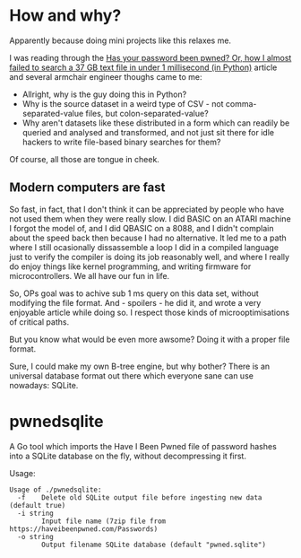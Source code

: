 # How and why?

Apparently because doing mini projects like this relaxes me. 

I was reading through the [Has your password been pwned? Or, how I almost failed to search a 37 GB text file in under 1 millisecond (in Python)](https://death.andgravity.com/pwned) article and several armchair engineer thoughs came to me:

* Allright, why is the guy doing this in Python?
* Why is the source dataset in a weird type of CSV - not comma-separated-value files, but colon-separated-value?
* Why aren't datasets like these distributed in a form which can readily be queried and analysed and transformed, and not just sit there for idle hackers to write file-based binary searches for them?

Of course, all those are tongue in cheek.

## Modern computers are fast

So fast, in fact, that I don't think it can be appreciated by people who have not used them when they were really slow. I did BASIC on an ATARI machine I forgot the model of, and I did QBASIC on a 8088, and I didn't complain about the speed back then because I had no alternative. It led me to a path where I still ocasionally dissassemble a loop I did in a compiled language just to verify the compiler is doing its job reasonably well, and where I really do enjoy things like kernel programming, and writing firmware for microcontrollers. We all have our fun in life.

So, OPs goal was to achive sub 1 ms query on this data set, without modifying the file format. And - spoilers - he did it, and wrote a very enjoyable article while doing so. I respect those kinds of microoptimisations of critical paths.

But you know what would be even more awsome? Doing it with a proper file format.

Sure, I could make my own B-tree engine, but why bother? There is an universal database format out there which everyone sane can use nowadays: SQLite.


# pwnedsqlite
A Go tool which imports the Have I Been Pwned file of password hashes into a SQLite database on the fly, without decompressing it first.

Usage:

```
Usage of ./pwnedsqlite:
  -f    Delete old SQLite output file before ingesting new data (default true)
  -i string
        Input file name (7zip file from https://haveibeenpwned.com/Passwords)
  -o string
        Output filename SQLite database (default "pwned.sqlite")
```
